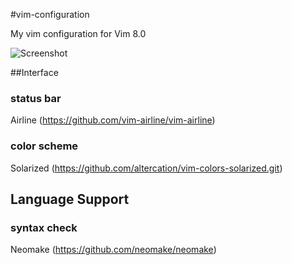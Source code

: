 #vim-configuration

My vim configuration for Vim 8.0

![Screenshot](https://raw.github.com/zheli/vim-configuration/master/screenshot.png "Screenshot")

##Interface

### status bar
Airline (https://github.com/vim-airline/vim-airline)

### color scheme
Solarized (https://github.com/altercation/vim-colors-solarized.git)

## Language Support

### syntax check
Neomake (https://github.com/neomake/neomake)
